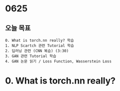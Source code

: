 # 0625
## 오늘 목표
```
0. What is torch.nn really? 학습
1. NLP Scartch 관련 Tutorial 학습
2. 딥러닝 관련 (CNN 복습) (3:30)
3. GAN 관련 Tutorial 학습
4. GAN 논문 읽기 / Loss Function, Wasserstein Loss
```

# 0. What is torch.nn really?